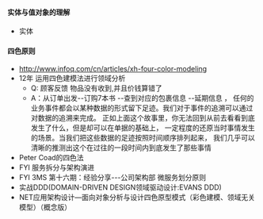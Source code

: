 #### 实体与值对象的理解 
+ 实体





#### 四色原则 
+ http://www.infoq.com/cn/articles/xh-four-color-modeling
+ 12年 运用四色建模法进行领域分析 
    - Q: 顾客反馈 物品没有收到,并且价钱算错了 
    - A：从订单出发--订购7本书 --查到对应的包裹信息 --延期信息 ，
    任何的业务事件都会以某种数据的形式留下足迹。我们对于事件的追溯可以通过对数据的追溯来完成。
    正如上面这个故事里，你无法回到从前去看看到底发生了什么，但是却可以在单据的基础上，
    一定程度的还原当时事情发生的场景。当我们把这些数据的足迹按照时间顺序排列起来，
    我们几乎可以清晰的推测出这个在过往的一段时间内到底发生了那些事情
+ Peter Coad的四色法
+ FYI 服务拆分与架构演进
+ FYI 3MS 第十六期：经验分享---公司架构部 微服务划分原则
+ 实战DDD(DOMAIN-DRIVEN DESIGN领域驱动设计:EVANS DDD)
+ NET应用架构设计—面向对象分析与设计四色原型模式（彩色建模、领域无关模型）（概念版）
